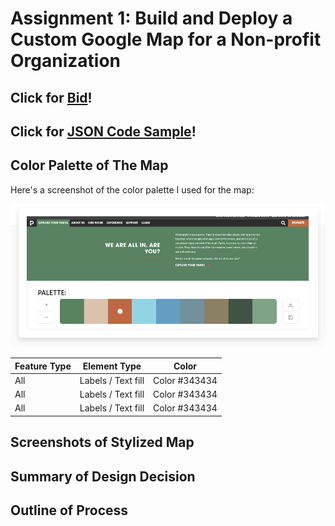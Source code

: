 # Assignment 1: Build and Deploy a Custom Google Map for a Non-profit Organization


## Click for [Bid](https://docs.google.com/document/d/13RVkb4wAbRj2a-NGelPUNtme0fChfHFGbQcunMY-gig/edit?usp=sharing)!


## Click for [JSON Code Sample](/ParksMap.json)!


## Color Palette of The Map

Here's a screenshot of the color palette I used for the map:

![](/colorPalette.png)

|                     Feature Type                   |                     Element Type                     |                    Color                      |
|----------------------------------------------------|------------------------------------------------------|-----------------------------------------------|
|     All     |         Labels / Text fill              |            Color #343434         |
|     All     |         Labels / Text fill              |            Color #343434         |
|     All     |         Labels / Text fill              |            Color #343434         |


## Screenshots of Stylized Map


## Summary of Design Decision


## Outline of Process




